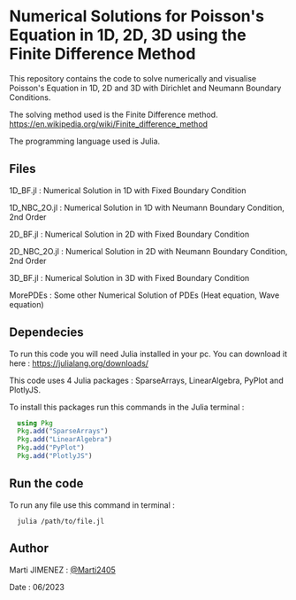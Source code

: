 
# Numerical Solutions for Poisson's Equation in 1D, 2D, 3D using the Finite Difference Method

This repository contains the code to solve numerically and visualise Poisson's Equation in 1D, 2D and 3D with Dirichlet and Neumann Boundary Conditions.

The solving method used is the Finite Difference method. https://en.wikipedia.org/wiki/Finite_difference_method

The programming language used is Julia.




## Files

1D_BF.jl : Numerical Solution in 1D with Fixed Boundary Condition

1D_NBC_2O.jl : Numerical Solution in 1D with Neumann Boundary Condition, 2nd Order

2D_BF.jl : Numerical Solution in 2D with Fixed Boundary Condition

2D_NBC_2O.jl : Numerical Solution in 2D with Neumann Boundary Condition, 2nd Order

3D_BF.jl : Numerical Solution in 3D with Fixed Boundary Condition

MorePDEs : Some other Numerical Solution of PDEs (Heat equation, Wave equation)

## Dependecies

To run this code you will need Julia installed in your pc. You can download it here : https://julialang.org/downloads/

This code uses 4 Julia packages : SparseArrays, LinearAlgebra, PyPlot and PlotlyJS. 

To install this packages run this commands in the Julia terminal :

```Julia
  using Pkg
  Pkg.add("SparseArrays")
  Pkg.add("LinearAlgebra")
  Pkg.add("PyPlot")
  Pkg.add("PlotlyJS")
```

## Run the code

To run any file use this command in terminal :

```Cmd
  julia /path/to/file.jl
```

## Author
Marti JIMENEZ : [@Marti2405](https://github.com/Marti2405)

Date : 06/2023



